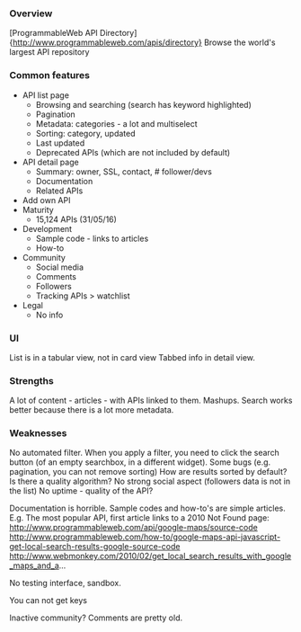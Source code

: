 ### Overview
[ProgrammableWeb API Directory]{http://www.programmableweb.com/apis/directory}
Browse the world's largest API repository


### Common features
- API list page
    - Browsing and searching (search has keyword highlighted)
    - Pagination
    - Metadata: categories - a lot and multiselect
    - Sorting: category, updated
    - Last updated
    - Deprecated APIs (which are not included by default)
- API detail page
    - Summary: owner, SSL, contact, # follower/devs
    - Documentation
    - Related APIs
- Add own API
- Maturity
    - 15,124 APIs (31/05/16)
- Development
    - Sample code - links to articles
    - How-to
- Community
    - Social media
    - Comments
    - Followers
    - Tracking APIs > watchlist
- Legal
    - No info 

### UI
List is in a tabular view, not in card view
Tabbed info in detail view.

### Strengths
A lot of content - articles - with APIs linked to them.
Mashups.
Search works better because there is a lot more metadata.

### Weaknesses
No automated filter. When you apply a filter, you need to click the search button (of an empty searchbox, in a different widget).
Some bugs (e.g. pagination, you can not remove sorting)
How are results sorted by default? Is there a quality algorithm?
No strong social aspect (followers data is not in the list)
No uptime - quality of the API?

Documentation is horrible. Sample codes and how-to's are simple articles.
E.g. The most popular API, first article links to a 2010 Not Found page:
http://www.programmableweb.com/api/google-maps/source-code
http://www.programmableweb.com/how-to/google-maps-api-javascript-get-local-search-results-google-source-code
http://www.webmonkey.com/2010/02/get_local_search_results_with_google_maps_and_a...

No testing interface, sandbox.

You can not get keys

Inactive community? Comments are pretty old.
